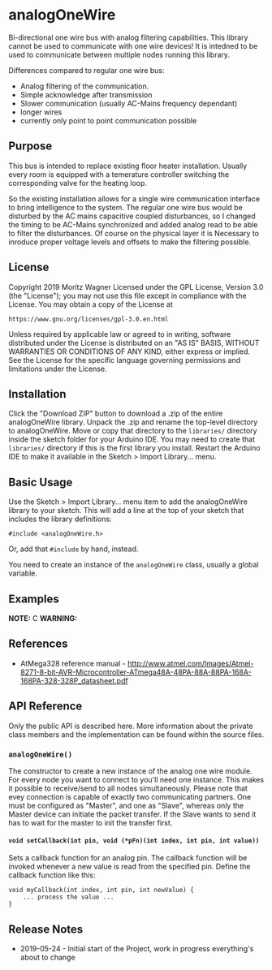 analogOneWire
=============

Bi-directional one wire bus with analog filtering capabilities.
This library cannot be used to communicate with one wire devices!
It is intedned to be used to communicate between multiple nodes running this library.

Differences compared to regular one wire bus:
- Analog filtering of the communication.
- Simple acknowledge after transmission
- Slower communication (usually AC-Mains frequency dependant)
- longer wires
- currently only point to point communication possible

Purpose
-------
This bus is intended to replace existing floor heater installation.
Usually every room is equipped with a temerature controller 
switching the corresponding valve for the heating loop.

So the existing installation allows for a single wire communication 
interface to bring intelligence to the system. The regular one wire bus would be disturbed by the AC mains capacitive coupled disturbances, so I changed the timing to be AC-Mains synchronized and added analog read to be able to filter the disturbances. Of course on the physical layer it is Necessary to inroduce proper voltage levels and offsets to make the filtering possible.

License
-------
Copyright 2019 Moritz Wagner
Licensed under the GPL License, Version 3.0 (the "License");
you may not use this file except in compliance with the License.
You may obtain a copy of the License at

    https://www.gnu.org/licenses/gpl-3.0.en.html

Unless required by applicable law or agreed to in writing, software
distributed under the License is distributed on an "AS IS" BASIS,
WITHOUT WARRANTIES OR CONDITIONS OF ANY KIND, either express or implied.
See the License for the specific language governing permissions and
limitations under the License.

Installation
------------
Click the "Download ZIP" button to download a .zip of the entire
analogOneWire library. Unpack the .zip and rename the top-level
directory to analogOneWire. Move or copy that directory to the
`libraries/` directory inside the sketch folder for your Arduino IDE.
You may need to create that `libraries/` directory if this is the
first library you install. Restart the Arduino IDE to make it
available in the Sketch > Import Library... menu.

Basic Usage
-----------
Use the Sketch > Import Library... menu item to add the analogOneWire
library to your sketch. This will add a line at the top of your
sketch that includes the library definitions:

    #include <analogOneWire.h>

Or, add that `#include` by hand, instead.

You need to create an instance of the `analogOneWire` class, usually a
global variable. 

Examples
--------



**NOTE:** C
**WARNING:** 

References
----------
* AtMega328 reference manual - http://www.atmel.com/Images/Atmel-8271-8-bit-AVR-Microcontroller-ATmega48A-48PA-88A-88PA-168A-168PA-328-328P_datasheet.pdf

API Reference
-------------
Only the public API is described here. More information about the private class members and the implementation can be found within the source files.

### `analogOneWire()`

The constructor to create a new instance of the analog one wire module. For every node you want to connect to you'll need one instance. This makes it possible to receive/send to all nodes simultaneously. Please note that evey connection is capable of exactly two communicating partners. One must be configured as "Master", and one as "Slave", whereas only the Master device can initiate the packet transfer. If the Slave wants to send it has to wait for the master to init the transfer first.

#### `void setCallback(int pin, void (*pFn)(int index, int pin, int value))`

Sets a callback function for an analog pin. The callback function will be invoked whenever a new value is read from the specified pin. Define the callback function like this:

    void myCallback(int index, int pin, int newValue) {
        ... process the value ...
    }


Release Notes
-------------
* 2019-05-24 - Initial start of the Project, work in progress everything's about to change
